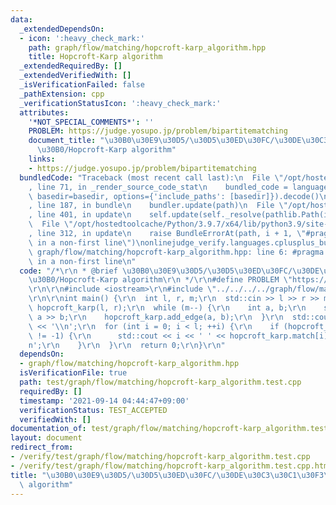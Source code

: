 ```yaml
---
data:
  _extendedDependsOn:
  - icon: ':heavy_check_mark:'
    path: graph/flow/matching/hopcroft-karp_algorithm.hpp
    title: Hopcroft-Karp algorithm
  _extendedRequiredBy: []
  _extendedVerifiedWith: []
  _isVerificationFailed: false
  _pathExtension: cpp
  _verificationStatusIcon: ':heavy_check_mark:'
  attributes:
    '*NOT_SPECIAL_COMMENTS*': ''
    PROBLEM: https://judge.yosupo.jp/problem/bipartitematching
    document_title: "\u30B0\u30E9\u30D5/\u30D5\u30ED\u30FC/\u30DE\u30C3\u30C1\u30F3\
      \u30B0/Hopcroft-Karp algorithm"
    links:
    - https://judge.yosupo.jp/problem/bipartitematching
  bundledCode: "Traceback (most recent call last):\n  File \"/opt/hostedtoolcache/Python/3.9.7/x64/lib/python3.9/site-packages/onlinejudge_verify/documentation/build.py\"\
    , line 71, in _render_source_code_stat\n    bundled_code = language.bundle(stat.path,\
    \ basedir=basedir, options={'include_paths': [basedir]}).decode()\n  File \"/opt/hostedtoolcache/Python/3.9.7/x64/lib/python3.9/site-packages/onlinejudge_verify/languages/cplusplus.py\"\
    , line 187, in bundle\n    bundler.update(path)\n  File \"/opt/hostedtoolcache/Python/3.9.7/x64/lib/python3.9/site-packages/onlinejudge_verify/languages/cplusplus_bundle.py\"\
    , line 401, in update\n    self.update(self._resolve(pathlib.Path(included), included_from=path))\n\
    \  File \"/opt/hostedtoolcache/Python/3.9.7/x64/lib/python3.9/site-packages/onlinejudge_verify/languages/cplusplus_bundle.py\"\
    , line 312, in update\n    raise BundleErrorAt(path, i + 1, \"#pragma once found\
    \ in a non-first line\")\nonlinejudge_verify.languages.cplusplus_bundle.BundleErrorAt:\
    \ graph/flow/matching/hopcroft-karp_algorithm.hpp: line 6: #pragma once found\
    \ in a non-first line\n"
  code: "/*\r\n * @brief \u30B0\u30E9\u30D5/\u30D5\u30ED\u30FC/\u30DE\u30C3\u30C1\u30F3\
    \u30B0/Hopcroft-Karp algorithm\r\n */\r\n#define PROBLEM \"https://judge.yosupo.jp/problem/bipartitematching\"\
    \r\n\r\n#include <iostream>\r\n#include \"../../../../graph/flow/matching/hopcroft-karp_algorithm.hpp\"\
    \r\n\r\nint main() {\r\n  int l, r, m;\r\n  std::cin >> l >> r >> m;\r\n  HopcroftKarp\
    \ hopcroft_karp(l, r);\r\n  while (m--) {\r\n    int a, b;\r\n    std::cin >>\
    \ a >> b;\r\n    hopcroft_karp.add_edge(a, b);\r\n  }\r\n  std::cout << hopcroft_karp.solve()\
    \ << '\\n';\r\n  for (int i = 0; i < l; ++i) {\r\n    if (hopcroft_karp.match[i]\
    \ != -1) {\r\n      std::cout << i << ' ' << hopcroft_karp.match[i] - l << '\\\
    n';\r\n    }\r\n  }\r\n  return 0;\r\n}\r\n"
  dependsOn:
  - graph/flow/matching/hopcroft-karp_algorithm.hpp
  isVerificationFile: true
  path: test/graph/flow/matching/hopcroft-karp_algorithm.test.cpp
  requiredBy: []
  timestamp: '2021-09-14 04:44:47+09:00'
  verificationStatus: TEST_ACCEPTED
  verifiedWith: []
documentation_of: test/graph/flow/matching/hopcroft-karp_algorithm.test.cpp
layout: document
redirect_from:
- /verify/test/graph/flow/matching/hopcroft-karp_algorithm.test.cpp
- /verify/test/graph/flow/matching/hopcroft-karp_algorithm.test.cpp.html
title: "\u30B0\u30E9\u30D5/\u30D5\u30ED\u30FC/\u30DE\u30C3\u30C1\u30F3\u30B0/Hopcroft-Karp\
  \ algorithm"
---
```

